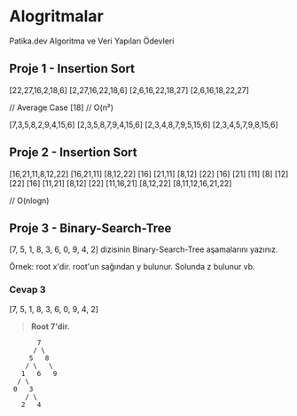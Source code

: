# Alogritmalar
Patika.dev Algoritma ve Veri Yapıları Ödevleri


## Proje 1 - Insertion Sort

[22,27,16,2,18,6]
[2,27,16,22,18,6]
[2,6,16,22,18,27]
[2,6,16,18,22,27]

// Average Case [18]
// O(n²)



[7,3,5,8,2,9,4,15,6] 
[2,3,5,8,7,9,4,15,6] 
[2,3,4,8,7,9,5,15,6] 
[2,3,4,5,7,9,8,15,6] 


## Proje 2 - Insertion Sort

[16,21,11,8,12,22]
[16,21,11] [8,12,22]
[16] [21,11] [8,12] [22]
[16] [21] [11] [8] [12] [22]
[16] [11,21] [8,12] [22]
[11,16,21] [8,12,22]
[8,11,12,16,21,22]

// O(nlogn)

## Proje 3 - Binary-Search-Tree
[7, 5, 1, 8, 3, 6, 0, 9, 4, 2] dizisinin Binary-Search-Tree aşamalarını yazınız.

Örnek: root x'dir. root'un sağından y bulunur. Solunda z bulunur vb.

### Cevap 3
[7, 5, 1, 8, 3, 6, 0, 9, 4, 2]

> **Root 7'dir.**

```
       7  
      / \
     5   8
    / \   \
   1   6   9 
  / \   
 0   3  
    / \
   2   4  
```